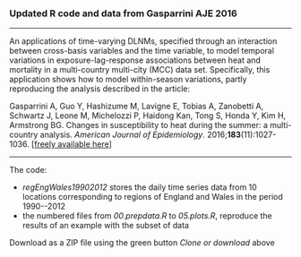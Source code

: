 
### Updated R code and data from Gasparrini AJE 2016

--------------------------------------------------------------------------------

An applications of time-varying DLNMs, specified through an interaction between cross-basis variables and the time variable, to model temporal variations in exposure-lag-response associations between heat and mortality in a multi-country multi-city (MCC) data set. Specifically, this application shows how to model within-season variations, partly reproducing the analysis described in the article:

Gasparrini A, Guo Y, Hashizume M, Lavigne E, Tobias A, Zanobetti A, Schwartz J, Leone M, Michelozzi P, Haidong Kan, Tong S, Honda Y, Kim H, Armstrong BG. Changes in susceptibility to heat during the summer: a multi-country analysis. *American Journal of Epidemiology*. 2016;**183**(11):1027-1036. [[freely available here](http://www.ag-myresearch.com/2016_gasparrini_aje.html)]

--------------------------------------------------------------------------------

The code:

  * *regEngWales19902012* stores the daily time series data from 10 locations corresponding to regions of England and Wales in the period 1990--2012
  * the numbered files from *00.prepdata.R* to *05.plots.R*, reproduce the results of an example with the subset of data
  
Download as a ZIP file using the green button *Clone or download* above